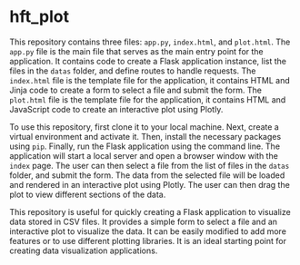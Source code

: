 # hft_plot


This repository contains three files: `app.py`, `index.html`, and `plot.html`. The `app.py` file is the main file that serves as the main entry point for the application. It contains code to create a Flask application instance, list the files in the `datas` folder, and define routes to handle requests. The `index.html` file is the template file for the application, it contains HTML and Jinja code to create a form to select a file and submit the form. The `plot.html` file is the template file for the application, it contains HTML and JavaScript code to create an interactive plot using Plotly.

To use this repository, first clone it to your local machine. Next, create a virtual environment and activate it. Then, install the necessary packages using `pip`. Finally, run the Flask application using the command line. The application will start a local server and open a browser window with the `index` page. The user can then select a file from the list of files in the `datas` folder, and submit the form. The data from the selected file will be loaded and rendered in an interactive plot using Plotly. The user can then drag the plot to view different sections of the data.

This repository is useful for quickly creating a Flask application to visualize data stored in CSV files. It provides a simple form to select a file and an interactive plot to visualize the data. It can be easily modified to add more features or to use different plotting libraries. It is an ideal starting point for creating data visualization applications.
